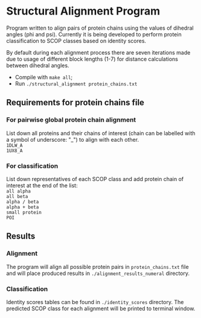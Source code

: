 # Structural Alignment Program
Program written to align pairs of protein chains using the values of dihedral angles (phi and psi). Currently it is being developed to perform protein classification to SCOP classes based on identity scores.

By default during each alignment process there are seven iterations made due to usage of different block lengths (1-7) for distance calculations between dihedral angles.

* Compile with `make all`;
* Run `./structural_alignment protein_chains.txt`

## Requirements for protein chains file

### For pairwise global protein chain alignment

List down all proteins and their chains of interest (chain can be labelled with a symbol of underscore: "_") to align with each other.  
` 1DLW_A `  
` 1UX8_A `

### For classification

List down representatives of each SCOP class and add protein chain of interest at the end of the list:  
` all alpha `   
` all beta `    
` alpha / beta `    
` alpha + beta `    
` small protein `    
` POI `  

## Results

### Alignment

The program will align all possible protein pairs in `protein_chains.txt` file and will place produced results in `./alignment_results_numeral` directory.

### Classification

Identity scores tables can be found in `./identity_scores` directory. The predicted SCOP class for each alignment will be printed to terminal window.



